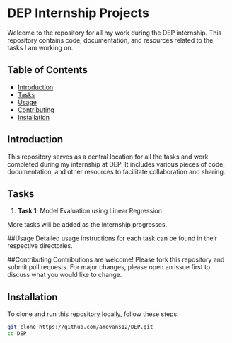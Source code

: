 # DEP Internship Projects

Welcome to the repository for all my work during the DEP internship. This repository contains code, documentation, and resources related to the tasks I am working on.

## Table of Contents

- [Introduction](#introduction)
- [Tasks](#tasks)
- [Usage](#usage)
- [Contributing](#contributing)
- [Installation](#installation)

## Introduction

This repository serves as a central location for all the tasks and work completed during my internship at DEP. It includes various pieces of code, documentation, and other resources to facilitate collaboration and sharing.

## Tasks

1. **Task 1**: Model Evaluation using Linear Regression

More tasks will be added as the internship progresses.

##Usage
Detailed usage instructions for each task can be found in their respective directories.

##Contributing
Contributions are welcome! Please fork this repository and submit pull requests. For major changes, please open an issue first to discuss what you would like to change.

## Installation

To clone and run this repository locally, follow these steps:

```bash
git clone https://github.com/amevans12/DEP.git
cd DEP
